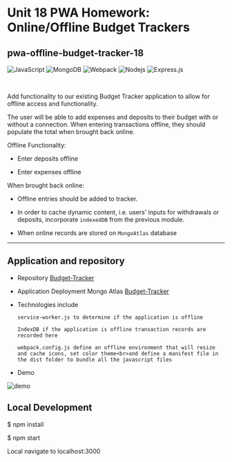 # Unit 18 PWA Homework: Online/Offline Budget Trackers
## pwa-offline-budget-tracker-18

<p>
<img alt="JavaScript" src="https://img.shields.io/badge/javascript%20-%23323330.svg?&style=for-the-badge&logo=javascript&logoColor=%23F7DF1E"/>
<img alt="MongoDB" src="https://img.shields.io/badge/MongoDB-%234ea94b.svg?&style=for-the-badge&logo=mongodb&logoColor=white"/>
<img alt="Webpack" src="https://img.shields.io/badge/webpack%20-%238DD6F9.svg?&style=for-the-badge&logo=webpack&logoColor=black"/>
 <img alt="Nodejs" src="https://img.shields.io/badge/-Nodejs-43853d?style=flat-square&logo=Node.js&logoColor=white" />
 <img alt="Express.js" src="https://img.shields.io/badge/express.js%20-%23404d59.svg?&style=for-the-badge"/>
 </p>

 <br>

Add functionality to our existing Budget Tracker application to allow for offline access and functionality.

The user will be able to add expenses and deposits to their budget with or without a connection. When entering transactions offline, they should populate the total when brought back online.

Offline Functionality:

  * Enter deposits offline

  * Enter expenses offline

When brought back online:

  * Offline entries should be added to tracker.

  * In order to cache dynamic content, i.e. users' inputs for withdrawals or deposits, incorporate `indexedDB` from the previous module.

  * When online records are stored on `MongoAtlas` database

- - -

## Application and repository
* Repository [Budget-Tracker](https://github.com/bootcampdev/pwa-offline-budget-tracker-18)
* Application Deployment Mongo Atlas [Budget-Tracker](https://obscure-dawn-40022.herokuapp.com/)

* Technologies include

  ```
  service-worker.js to determine if the application is offline

  IndexDB if the application is offline transaction records are recorded here

  webpack.config.js define an offline environment that will resize and cache icons, set color theme<br>and define a manifest file in the dist folder to bundle all the javascript files
  ```


* Demo

![demo](budget-tracker.gif)



## Local Development

$ npm install

$ npm start

Local navigate to localhost:3000
